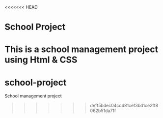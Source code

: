 <<<<<<< HEAD

# School Project

# This is a school management project using Html & CSS

# school-project

School management project

> > > > > > > deff5bdec04cc481cef3bd1ce2ff8062b51da71f
